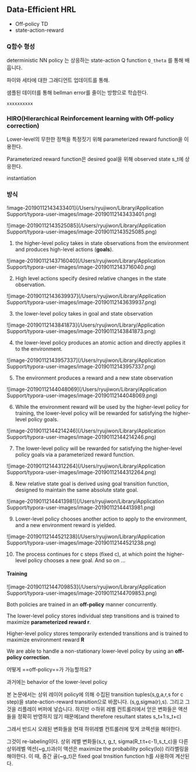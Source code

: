 ## Data-Efficient HRL

- Off-policy TD
- state-action-reward





### Q함수 형성

deterministic NN policy 는 상응하는 state-action Q function ```Q_theta``` 를 통해 배웁니다.

파이와 세타에 대한 그래디언트 업데이트를 통해.

샘플된 데이터를 통해 bellman error를 줄이는 방향으로 학습한다.

```
xxxxxxxxxx 	
```



### HIRO(HIerarchical Reinforcement learning with Off-policy correction)

Lower-level의 무한한 정책을 특정짓기 위해 parameterized reward function을 이용한다.

Parameterized reward function은 desired goal을 위해 observed state s_t에 상응한다.





instantiation 



### 방식

!image-20190112143433401](/Users/ryujiwon/Library/Application Support/typora-user-images/image-20190112143433401.png)

![image-20190112143525085](/Users/ryujiwon/Library/Application Support/typora-user-images/image-20190112143525085.png)



1. the higher-level policy takes in state observations from the environment and produces high-level actions (**goals**).

![image-20190112143716040](/Users/ryujiwon/Library/Application Support/typora-user-images/image-20190112143716040.png)

2. High level actions specify desired relative changes in the state observation.



![image-20190112143639937](/Users/ryujiwon/Library/Application Support/typora-user-images/image-20190112143639937.png)

3. the lower-level policy takes in goal and state observation

![image-20190112143841873](/Users/ryujiwon/Library/Application Support/typora-user-images/image-20190112143841873.png)

4. the lower-level policy produces an atomic action and directly applies it to the environment.

![image-20190112143957337](/Users/ryujiwon/Library/Application Support/typora-user-images/image-20190112143957337.png)

5. The environment produces a reward and a new state observation

![image-20190112144048069](/Users/ryujiwon/Library/Application Support/typora-user-images/image-20190112144048069.png)

6. While the environment reward will be used by the higher-level policy for training, the lower-level policy will be rewarded for satisfying the higher-level policy goals.

![image-20190112144214246](/Users/ryujiwon/Library/Application Support/typora-user-images/image-20190112144214246.png)

7. The lower-level policy will be rewarded for satisfying the higher-level policy goals via a parameterized reward function.

![image-20190112144312264](/Users/ryujiwon/Library/Application Support/typora-user-images/image-20190112144312264.png)

8. New relative state goal is derived using goal transition function, designed to maintain the same absolute state goal.

![image-20190112144413981](/Users/ryujiwon/Library/Application Support/typora-user-images/image-20190112144413981.png)

9. Lower-level policy chooses another action to apply to the environment, and a new environment reward is yielded.

![image-20190112144521238](/Users/ryujiwon/Library/Application Support/typora-user-images/image-20190112144521238.png)



10. The process continues for c steps (fixed c), at which point the higher-level policy chooses a new goal. And so on ...



#### Training

![image-20190112144709853](/Users/ryujiwon/Library/Application Support/typora-user-images/image-20190112144709853.png)

Both policies are trained in an **off-policy** manner concurrently.



The lower-level policy stores individual step transitions and is trained to maximize **parameterized reward r**.



Higher-level policy stores temporarily extended transitions and is trained to maximize environment reward **R**



We are able to handle a non-stationary lower-level policy by using an **off-policy correction**.

어떻게 ==off-policy==가 가능할까요?

과거에는 behavior of the lower-level policy

본 논문에서는 상위 레이어 policy에 의해 수집된 transition tuples(s,g,a,r,s for c step)을  state-action-reward transition으로 바꿉니다. (s,g,sigma(r),s). 그리고 그것을 리플레이 버퍼에 넣습니다. 하지만 ㅇ하위 레벨 컨트롤러에서 얻은 변화들은 액션들을 정확히 반영하지 않기 때문에(and therefore resultant states s_t+1:s_t+c) 

그래서 반드시 오래된 변화들을 현재 하위레벨 컨트롤러에 맞게 코렉션을 해야한다.

그것이 re-labeling이다. 상위 레벨 변화들(s_t, g_t, sigma(R_t:t+c-1),s_t_c)을 다른 상위레벨 엑션(~g_t)과(이 액션은 maximize the probability policy(lo)) 리라벨링을 해야한다. 이 때, 중간 골(~g_t)은 fixed goal trnsition function h를 사용하여 계산된다.

